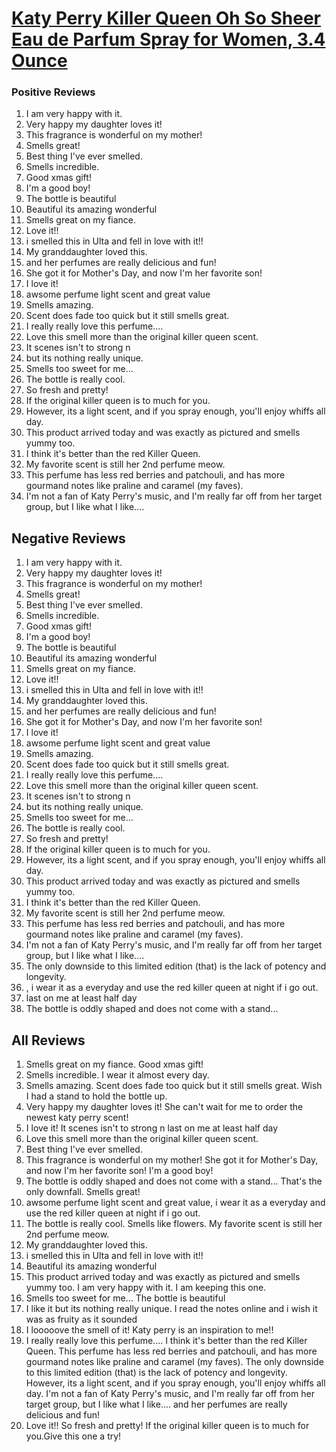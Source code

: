 # [Katy Perry Killer Queen Oh So Sheer Eau de Parfum Spray for Women, 3.4 Ounce](https://products.checkmycream.com/products/Katy-Perry-Killer-Queen-Oh-So-Sheer-Eau-de-Parfum-Spray-for-Women-3.4-Ounce.html)

### Positive Reviews

<ol>
      <li>I am very happy with it.  </li>
      <li>Very happy my daughter loves it!</li>
      <li>This fragrance is wonderful on my mother!</li>
      <li>Smells great!</li>
      <li>Best thing I&#x27;ve ever smelled.</li>
      <li>Smells incredible.</li>
      <li>Good xmas gift!</li>
      <li>I&#x27;m a good boy!</li>
      <li>The bottle is beautiful</li>
      <li>Beautiful its amazing wonderful</li>
      <li>Smells great on my fiance.</li>
      <li>Love it!!</li>
      <li>i smelled this in Ulta and fell in love with it!!</li>
      <li>My granddaughter loved this.</li>
      <li>and her perfumes are really delicious and fun!</li>
      <li>She got it for Mother&#x27;s Day, and now I&#x27;m her favorite son!</li>
      <li>I love it!</li>
      <li>awsome perfume light scent and great value</li>
      <li>Smells amazing.</li>
      <li>Scent does fade too quick but it still smells great.</li>
      <li>I really really love this perfume....</li>
      <li>Love this smell more than the original killer queen scent.</li>
      <li>It scenes isn&#x27;t to strong n</li>
      <li>but its nothing really unique.</li>
      <li>Smells too sweet for me...</li>
      <li>The bottle is really cool.</li>
      <li>So fresh and pretty!</li>
      <li>If the original killer queen is to much for you.</li>
      <li>However, its a light scent, and if you spray enough, you&#x27;ll enjoy whiffs all day.</li>
      <li>This product arrived today and was exactly as pictured and smells yummy too.  </li>
      <li>I think it&#x27;s better than the red Killer Queen.</li>
      <li>My favorite scent is still her 2nd perfume meow.</li>
      <li>This perfume has less red berries and patchouli, and has more gourmand notes like praline and caramel (my faves).</li>
      <li>I&#x27;m not a fan of Katy Perry&#x27;s music, and I&#x27;m really far off from her target group, but I like what I like....</li>
</ol>


<h2>Negative Reviews</h2>
<ol>
<li> I am very happy with it.  </li>
<li> Very happy my daughter loves it!</li>
<li> This fragrance is wonderful on my mother!</li>
<li> Smells great!</li>
<li> Best thing I&#x27;ve ever smelled.</li>
<li> Smells incredible.</li>
<li> Good xmas gift!</li>
<li> I&#x27;m a good boy!</li>
<li> The bottle is beautiful</li>
<li> Beautiful its amazing wonderful</li>
<li> Smells great on my fiance.</li>
<li> Love it!!</li>
<li> i smelled this in Ulta and fell in love with it!!</li>
<li> My granddaughter loved this.</li>
<li> and her perfumes are really delicious and fun!</li>
<li> She got it for Mother&#x27;s Day, and now I&#x27;m her favorite son!</li>
<li> I love it!</li>
<li> awsome perfume light scent and great value</li>
<li> Smells amazing.</li>
<li> Scent does fade too quick but it still smells great.</li>
<li> I really really love this perfume....</li>
<li> Love this smell more than the original killer queen scent.</li>
<li> It scenes isn&#x27;t to strong n</li>
<li> but its nothing really unique.</li>
<li> Smells too sweet for me...</li>
<li> The bottle is really cool.</li>
<li> So fresh and pretty!</li>
<li> If the original killer queen is to much for you.</li>
<li> However, its a light scent, and if you spray enough, you&#x27;ll enjoy whiffs all day.</li>
<li> This product arrived today and was exactly as pictured and smells yummy too.  </li>
<li> I think it&#x27;s better than the red Killer Queen.</li>
<li> My favorite scent is still her 2nd perfume meow.</li>
<li> This perfume has less red berries and patchouli, and has more gourmand notes like praline and caramel (my faves).</li>
<li> I&#x27;m not a fan of Katy Perry&#x27;s music, and I&#x27;m really far off from her target group, but I like what I like....</li>
<li> The only downside to this limited edition (that) is the lack of potency and longevity.</li>
<li> , i wear it as a everyday and use the red killer queen at night if i go out.</li>
<li> last on me at least half day</li>
<li> The bottle is oddly shaped and does not come with a stand...</li>
</ol>

<h2>All Reviews</h2>

<ol>
    <li> Smells great on my fiance. Good xmas gift!</li>
    <li> Smells incredible. I wear it almost every day.</li>
    <li> Smells amazing. Scent does fade too quick but it still smells great. Wish I had a stand to hold the bottle up.</li>
    <li> Very happy my daughter loves it! She can&#x27;t wait for me to order the newest katy perry scent!</li>
    <li> I love it! It scenes isn&#x27;t to strong n last on me at least half day</li>
    <li> Love this smell more than the original killer queen scent.</li>
    <li> Best thing I&#x27;ve ever smelled.</li>
    <li> This fragrance is wonderful on my mother! She got it for Mother&#x27;s Day, and now I&#x27;m her favorite son! I&#x27;m a good boy!</li>
    <li> The bottle is oddly shaped and does not come with a stand... That&#x27;s the only downfall. Smells great!</li>
    <li> awsome perfume light scent and great value, i wear it as a everyday and use the red killer queen at night if i go out.</li>
    <li> The bottle is really cool. Smells like flowers. My favorite scent is still her 2nd perfume meow.</li>
    <li> My granddaughter loved this.</li>
    <li> i smelled this in Ulta and fell in love with it!!</li>
    <li> Beautiful its amazing wonderful</li>
    <li> This product arrived today and was exactly as pictured and smells yummy too.  I am very happy with it.  I am keeping this one.</li>
    <li> Smells too sweet for me... The bottle is beautiful</li>
    <li> I like it but its nothing really unique. I read the notes online and i wish it was as fruity as it sounded</li>
    <li> I looooove the smell of it! Katy perry is an inspiration to me!!</li>
    <li> I really really love this perfume.... I think it&#x27;s better than the red Killer Queen. This perfume has less red berries and patchouli, and has more gourmand notes like praline and caramel (my faves). The only downside to this limited edition (that) is the lack of potency and longevity. However, its a light scent, and if you spray enough, you&#x27;ll enjoy whiffs all day. I&#x27;m not a fan of Katy Perry&#x27;s music, and I&#x27;m really far off from her target group, but I like what I like.... and her perfumes are really delicious and fun!</li>
    <li> Love it!! So fresh and pretty! If the original killer queen is to much for you.Give this one a try!</li>
</ol>




